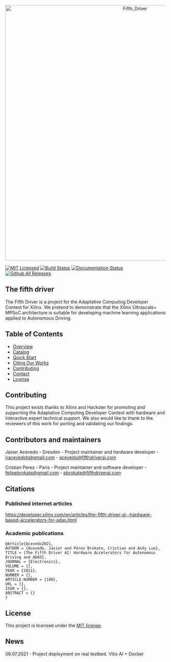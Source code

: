 <p align="center">
<img alt="Fifth_Driver" src="https://github.com/jracevedob/Thefifthdriver/blob/main/Logo/Fifthdriver1.png" width="800">
</p>


[![MIT Licensed](https://img.shields.io/apm/l/vim-mode)](https://gitlab.com/jracevedob/thefifthdriver/-/blob/master/LICENSE)
[![Build Status](https://github.com//jracevedob/Thefifthdriver/actions/workflows/build.yml/badge.svg)](https://github.com//jracevedob/Thefifthdriver/actions)
[![Documentation Status](https://readthedocs.org/projects/graphriccicurvature/badge/?version=latest)](https://github.com/jracevedob/Thefifthdriver/wiki)
[![Github All Releases](https://img.shields.io/github/downloads/jracevedob/Thefifthdriver/total.svg)]()

## The fifth driver

The Fifth Driver is a project for the Adaptative Computing Developer Contest for Xilinx. We pretend to demonstrate that the Xilinx Ultrascale+ MPSoC architecture is suitable for developing machine learning applications applied to Autonomous Driving.

## Table of Contents

*   [Overview](#overview)
*   [Catalog](#catalog)
*   [Quick Start](#quick-start)
*   [Citing Our Works](#citing-our-works)
*   [Contributing](#contributing)
*   [Contact](#contact)
*   [License](#license)


## Contributing

This project exists thanks to Xilinx and Hackster for promoting and supporting  the Adaptative Computing Developer Contest with hardware and interactive expert technical support.
We also would like to thank to the reviewers of this work for porting and validating our findings. 

## Contributors and maintainers

Javier Acevedo - Dresden - Project maintainer and hardware developer - jracevedob@gmail.com - acevedo@fifthdriverai.com

Cristian Perez - Paris   - Project maintainer and software developer - felipebrokate@gmail.com - pbrokate@fifthdriverai.com

## Citations

### Published internet articles

https://developer.xilinx.com/en/articles/the-fifth-driver-ai--hardware-based-accelerators-for-adas.html

### Academic publications

```
@Article{Acevedo2021,
AUTHOR = {Acevedo, Javier and Pérez Brokate, Cristian and Andy Luo},
TITLE = {The Fifth Driver AI: Hardware Accelerators for Autonomous Driving and ADAS},
JOURNAL = {Electronics},
VOLUME = {},
YEAR = {2021},
NUMBER = {},
ARTICLE-NUMBER = {180},
URL = {},
ISSN = {},
ABSTRACT = {}
}
```

## License

This project is licensed under the [MIT license](./LICENSE).

## News

06.07.2021 - Project deployment on real testbed. Vitis AI + Docker
